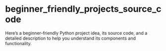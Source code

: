 # beginner_friendly_projects_source_code
Here’s a beginner-friendly Python project idea, its source code, and a detailed description to help you understand its components and functionality.
